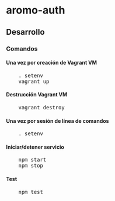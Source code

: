 # aromo-auth
## Desarrollo
### Comandos
#### Una vez por creación de Vagrant VM
<pre>
    . setenv
    vagrant up
</pre>    

#### Destrucción Vagrant VM
<pre>
    vagrant destroy
</pre>    

#### Una vez por sesión de línea de comandos
<pre>
    . setenv
</pre>    
#### Iniciar/detener servicio
<pre>
    npm start
    npm stop
</pre>
#### Test
<pre>
    npm test
</pre>
